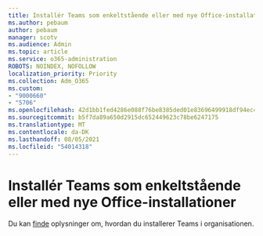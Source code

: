 ```yaml
---
title: Installér Teams som enkeltstående eller med nye Office-installationer
ms.author: pebaum
author: pebaum
manager: scotv
ms.audience: Admin
ms.topic: article
ms.service: o365-administration
ROBOTS: NOINDEX, NOFOLLOW
localization_priority: Priority
ms.collection: Adm_O365
ms.custom:
- "9000660"
- "5706"
ms.openlocfilehash: 42d1bb1fed4286e088f76be8385ded01e83696499918df94ec438ae84fbede7c
ms.sourcegitcommit: b5f7da89a650d2915dc652449623c78be6247175
ms.translationtype: MT
ms.contentlocale: da-DK
ms.lasthandoff: 08/05/2021
ms.locfileid: "54014318"
---
```

# <a name="install-teams-as-standalone-or-with-new-office-installs"></a>Installér Teams som enkeltstående eller med nye Office-installationer

Du kan [finde](https://docs.microsoft.com/alchemyinsights/installing-teams-as-standalone-or-with-new-existing-office-installs) oplysninger om, hvordan du installerer Teams i organisationen.
